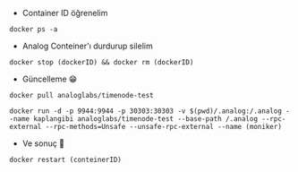 * Container ID öğrenelim

```console
docker ps -a
```

* Analog Conteiner'ı durdurup silelim

```console
docker stop (dockerID) && docker rm (dockerID)
```

* Güncelleme 😁

```console
docker pull analoglabs/timenode-test
```

```console
docker run -d -p 9944:9944 -p 30303:30303 -v $(pwd)/.analog:/.analog --name kaplangibi analoglabs/timenode-test --base-path /.analog --rpc-external --rpc-methods=Unsafe --unsafe-rpc-external --name (moniker)
```

* Ve sonuç 🐅

```console
docker restart (conteinerID)
```
